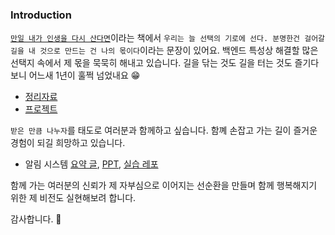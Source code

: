 ### Introduction

[`만일 내가 인생을 다시 산다면`](https://m.yes24.com/Goods/Detail/115142458)이라는 책에서 `우리는 늘 선택의 기로에 선다. 분명한건 걸어갈 길을 내 것으로 만드는 건 나의 몫이다`이라는 문장이 있어요.
백엔드 특성상 해결할 많은 선택지 속에서 제 몫을 묵묵히 해내고 있습니다.
길을 닦는 것도 길을 터는 것도 즐기다보니 어느새 1년이 훌쩍 넘었내요 😁

- [정리자료](https://tis-blog.vercel.app/)
- [프로젝트](https://tis-blog.vercel.app/projects)

`받은 만큼 나누자`를 태도로 여러분과 함께하고 싶습니다.
함꼐 손잡고 가는 길이 즐거운 경험이 되길 희망하고 있습니다.

- 알림 시스템  [요약 글](https://tis-blog.vercel.app/blog/project/design-notification-system), [PPT](https://docs.google.com/presentation/d/1klUR1RAbCrh41HeEVzWa9yfuN1LHzB7FQjgSrkf3TcM/edit#slide=id.g30453fc0244_0_37), [실습 레포](https://github.com/this-is-spear/hello-notification-system/tree/master)

함께 가는 여러분의 신뢰가 제 자부심으로 이어지는 선순환을 만들며 함께 행복해지기 위한 제 비전도 실현해보려 합니다.

감사합니다. 🎉
